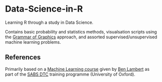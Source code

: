 # Data-Science-in-R
Learning R through a study in Data Science.

Contains basic probability and statistics methods, visualsation scripts using the [Grammar of Graphics](https://ggplot2.tidyverse.org/) approach, and assorted supervised/unsupervised machine learning problems.

## References
Primarily based on a [Machine Learning course](https://github.com/ben18785/introduction_to_supervised_and_unsupervised_ml/tree/main/problem_sets) given by [Ben Lambert](https://github.com/ben18785) as part of the [SABS DTC](https://www.sabsr3.ox.ac.uk/home) training programme (University of Oxford).
